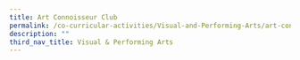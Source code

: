 ```yaml
---
title: Art Connoisseur Club
permalink: /co-curricular-activities/Visual-and-Performing-Arts/art-connoisseur-club/
description: ""
third_nav_title: Visual & Performing Arts
---
```


